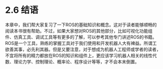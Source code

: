 # 2.6 结语

本章中，我们帮大家复习了一下ROS的基础知识和概念。这对于读者能够顺畅的阅读本书很有帮助。不过，如果大家想对ROS的其他部分，比如可视化功能组件、仿真工具、调试工具等有更多的了解，可以参考其他专门讲述ROS的书籍。ROS是一个工具，熟练的掌握工具对于我们使用和开发机器人大有裨益。所谓工欲善其事，必先利其器。但是又要注意，对于想成为机器人工程师或学者的读者，不宜将所有的精力都放在ROS的知识和组件上，更应该学习机器人相关的线性代数、理论力学、控制理论、概率论、程序设计等等，才不会本末倒置。
